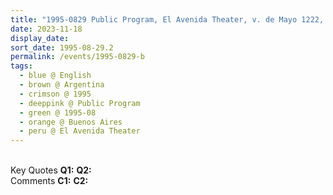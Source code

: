 ```yaml
---
title: "1995-0829 Public Program, El Avenida Theater, v. de Mayo 1222, Buenos Aires, Argentina"
date: 2023-11-18
display_date: 
sort_date: 1995-08-29.2
permalink: /events/1995-0829-b
tags:
  - blue @ English
  - brown @ Argentina
  - crimson @ 1995
  - deeppink @ Public Program
  - green @ 1995-08
  - orange @ Buenos Aires
  - peru @ El Avenida Theater
---
```


<br>

<wave-list>
  <list-title color="DarkSeaGreen" width="55">Key Quotes</list-title>
  <list-item color="BlanchedAlmond" width="280"><b>Q1:</b> <i></i></list-item>
  <list-item color="Lavender" width="280"><b>Q2:</b> <i></i></list-item>
</wave-list>

<br>

<wave-list>
  <list-title color="DarkSeaGreen" width="55">Comments</list-title>
  <list-item color="BlanchedAlmond" width="280"><b>C1:</b> <i></i></list-item>
  <list-item color="Lavender" width="280"><b>C2:</b> <i></i></list-item>
</wave-list>